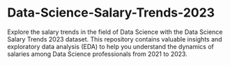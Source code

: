 # Data-Science-Salary-Trends-2023
Explore the salary trends in the field of Data Science with the Data Science Salary Trends 2023 dataset. This repository contains valuable insights and exploratory data analysis (EDA) to help you understand the dynamics of salaries among Data Science professionals from 2021 to 2023. 
